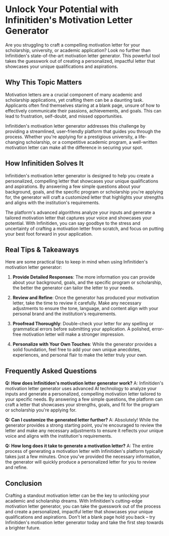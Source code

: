 # Unlock Your Potential with Infinitiden's Motivation Letter Generator

Are you struggling to craft a compelling motivation letter for your scholarship, university, or academic application? Look no further than Infinitiden's state-of-the-art motivation letter generator. This powerful tool takes the guesswork out of creating a personalized, impactful letter that showcases your unique qualifications and aspirations.

## Why This Topic Matters

Motivation letters are a crucial component of many academic and scholarship applications, yet crafting them can be a daunting task. Applicants often find themselves staring at a blank page, unsure of how to effectively communicate their passions, achievements, and goals. This can lead to frustration, self-doubt, and missed opportunities.

Infinitiden's motivation letter generator addresses this challenge by providing a streamlined, user-friendly platform that guides you through the process. Whether you're applying for a prestigious university, a life-changing scholarship, or a competitive academic program, a well-written motivation letter can make all the difference in securing your spot.

## How Infinitiden Solves It

Infinitiden's motivation letter generator is designed to help you create a personalized, compelling letter that showcases your unique qualifications and aspirations. By answering a few simple questions about your background, goals, and the specific program or scholarship you're applying for, the generator will craft a customized letter that highlights your strengths and aligns with the institution's requirements.

The platform's advanced algorithms analyze your inputs and generate a tailored motivation letter that captures your voice and showcases your potential. With Infinitiden, you can say goodbye to the stress and uncertainty of crafting a motivation letter from scratch, and focus on putting your best foot forward in your application.

## Real Tips & Takeaways

Here are some practical tips to keep in mind when using Infinitiden's motivation letter generator:

1. **Provide Detailed Responses**: The more information you can provide about your background, goals, and the specific program or scholarship, the better the generator can tailor the letter to your needs.

2. **Review and Refine**: Once the generator has produced your motivation letter, take the time to review it carefully. Make any necessary adjustments to ensure the tone, language, and content align with your personal brand and the institution's requirements.

3. **Proofread Thoroughly**: Double-check your letter for any spelling or grammatical errors before submitting your application. A polished, error-free motivation letter will make a stronger impression.

4. **Personalize with Your Own Touches**: While the generator provides a solid foundation, feel free to add your own unique anecdotes, experiences, and personal flair to make the letter truly your own.

## Frequently Asked Questions

**Q: How does Infinitiden's motivation letter generator work?**
A: Infinitiden's motivation letter generator uses advanced AI technology to analyze your inputs and generate a personalized, compelling motivation letter tailored to your specific needs. By answering a few simple questions, the platform can craft a letter that showcases your strengths, goals, and fit for the program or scholarship you're applying for.

**Q: Can I customize the generated letter further?**
A: Absolutely! While the generator provides a strong starting point, you're encouraged to review the letter and make any necessary adjustments to ensure it reflects your unique voice and aligns with the institution's requirements.

**Q: How long does it take to generate a motivation letter?**
A: The entire process of generating a motivation letter with Infinitiden's platform typically takes just a few minutes. Once you've provided the necessary information, the generator will quickly produce a personalized letter for you to review and refine.

## Conclusion

Crafting a standout motivation letter can be the key to unlocking your academic and scholarship dreams. With Infinitiden's cutting-edge motivation letter generator, you can take the guesswork out of the process and create a personalized, impactful letter that showcases your unique qualifications and aspirations. Don't let a blank page hold you back – try Infinitiden's motivation letter generator today and take the first step towards a brighter future.